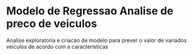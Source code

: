 # Modelo de Regressao Analise de preco de veiculos
 Analise exploratoria e criacao de modelo para prever o valor de variados veiculos de acordo com a caracteristicas

